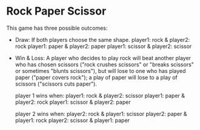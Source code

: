 # Rock Paper Scissor

This game has three possible outcomes: 


- Draw: 
   If both players choose the same shape.
   player1: rock  &  player2: rock
   player1: paper  &  player2: paper
   player1: scissor  &  player2: scissor
   
   
- Win & Loss:
   A player who decides to play rock will beat another player who has chosen scissors ("rock crushes scissors" or "breaks scissors" or sometimes "blunts scissors"), but will lose to one who has played paper ("paper covers rock"); 
   a play of paper will lose to a play of scissors ("scissors cuts paper").
   
   player 1 wins when:
   player1: rock  &  player2: scissor
   player1: paper  &  player2: rock
   player1: scissor  &  player2: paper
   
   player 2 wins when:
   player2: rock  &  player1: scissor
   player2: paper  &  player1: rock
   player2: scissor  &  player1: paper

